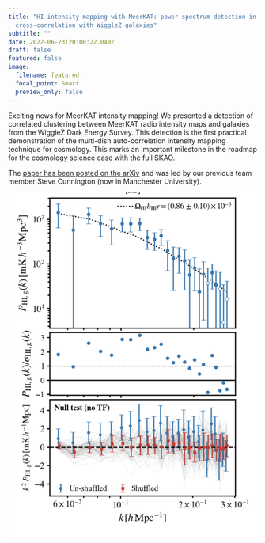 ```yaml
---
title: "HI intensity mapping with MeerKAT: power spectrum detection in
  cross-correlation with WiggleZ galaxies"
subtitle: ""
date: 2022-06-23T20:00:22.040Z
draft: false
featured: false
image:
  filename: featured
  focal_point: Smart
  preview_only: false
---
```

Exciting news for MeerKAT intensity mapping! We presented a detection of correlated clustering between MeerKAT radio intensity maps and galaxies from the WiggleZ Dark Energy Survey. This detection is the first practical demonstration of the multi-dish auto-correlation intensity mapping technique for cosmology. This marks an important milestone in the roadmap for the cosmology science case with the full SKAO.

The [](https://arxiv.org/abs/2206.01579)[paper has been posted on the arXiv](https://arxiv.org/abs/2206.01579) and was led by our previous team member Steve Cunnington (now in Manchester University).

![](screenshot-2022-06-23-at-21.04.16.png)